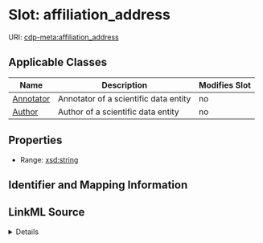 

# Slot: affiliation_address

URI: [cdp-meta:affiliation_address](metadataaffiliation_address)



<!-- no inheritance hierarchy -->





## Applicable Classes

| Name | Description | Modifies Slot |
| --- | --- | --- |
| [Annotator](Annotator.md) | Annotator of a scientific data entity |  no  |
| [Author](Author.md) | Author of a scientific data entity |  no  |







## Properties

* Range: [xsd:string](http://www.w3.org/2001/XMLSchema#string)





## Identifier and Mapping Information








## LinkML Source

<details>
```yaml
name: affiliation_address
alias: affiliation_address
domain_of:
- Author
- Annotator
range: string

```
</details>